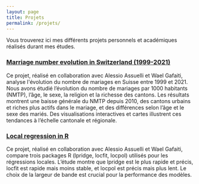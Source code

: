 ```yaml
---
layout: page
title: Projets
permalink: /projets/
---
```


Vous trouverez ici mes différents projets personnels et académiques réalisés durant mes études. 

### [Marriage number evolution in Switzerland (1999-2021)](/projects/small_project_static.html)

Ce projet, réalisé en collaboration avec Alessio Assuelli et Wael Gafaiti, analyse l'évolution du nombre de mariages en Suisse entre 1999 et 2021. Nous avons étudié l’évolution du nombre de mariages par 1000 habitants (NMTP), l’âge, le sexe, la religion et la richesse des cantons. Les résultats montrent une baisse générale du NMTP depuis 2010, des cantons urbains et riches plus actifs dans le mariage, et des différences selon l’âge et le sexe des mariés. Des visualisations interactives et cartes illustrent ces tendances à l’échelle cantonale et régionale.

### [Local regression in R](/projects/local-regression-in-R.html)

Ce projet, réalisé en collaboration avec Alessio Assuelli et Wael Gafaiti, compare trois packages R (lpridge, locfit, locpol) utilisés pour les régressions locales. L’étude montre que lpridge est le plus rapide et précis, locfit est rapide mais moins stable, et locpol est précis mais plus lent. Le choix de la largeur de bande est crucial pour la performance des modèles.